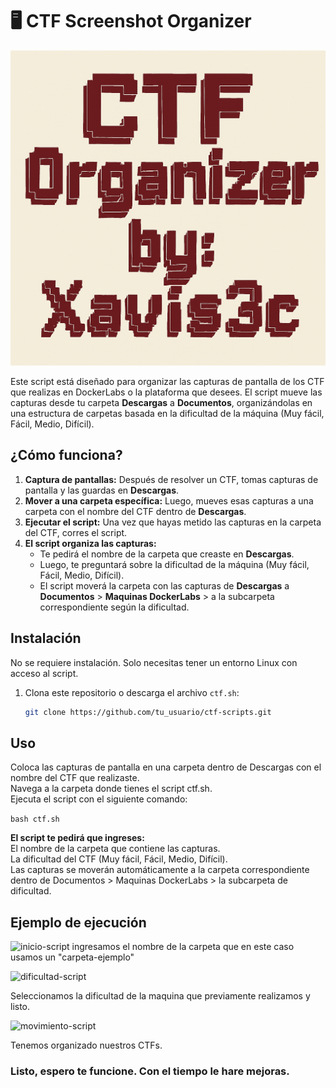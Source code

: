 
#  🖥️ CTF Screenshot Organizer

![ctf](https://github.com/xavis3c/Writeups-dockerlabs/blob/Recursos/ctf-organizer-xavi.png)


Este script está diseñado para organizar las capturas de pantalla de los CTF que realizas en DockerLabs o la plataforma que desees. El script mueve las capturas desde tu carpeta **Descargas** a **Documentos**, organizándolas en una estructura de carpetas basada en la dificultad de la máquina (Muy fácil, Fácil, Medio, Difícil).

## ¿Cómo funciona?

1. **Captura de pantallas:** Después de resolver un CTF, tomas capturas de pantalla y las guardas en **Descargas**.
2. **Mover a una carpeta específica:** Luego, mueves esas capturas a una carpeta con el nombre del CTF dentro de **Descargas**.
3. **Ejecutar el script:** Una vez que hayas metido las capturas en la carpeta del CTF, corres el script.
4. **El script organiza las capturas:**<br/>
   - Te pedirá el nombre de la carpeta que creaste en **Descargas**.
   - Luego, te preguntará sobre la dificultad de la máquina (Muy fácil, Fácil, Medio, Difícil).
   - El script moverá la carpeta con las capturas de **Descargas** a **Documentos** > **Maquinas DockerLabs** > a la subcarpeta correspondiente según la dificultad.<br/>

## Instalación

No se requiere instalación. Solo necesitas tener un entorno Linux con acceso al script.

1. Clona este repositorio o descarga el archivo `ctf.sh`:
   ```bash
   git clone https://github.com/tu_usuario/ctf-scripts.git


## Uso
Coloca las capturas de pantalla en una carpeta dentro de Descargas con el nombre del CTF que realizaste.<br/>
Navega a la carpeta donde tienes el script ctf.sh.<br/>
Ejecuta el script con el siguiente comando:

`bash ctf.sh`


**El script te pedirá que ingreses:**<br/>
El nombre de la carpeta que contiene las capturas.<br/>
La dificultad del CTF (Muy fácil, Fácil, Medio, Difícil).<br/>
Las capturas se moverán automáticamente a la carpeta correspondiente dentro de Documentos > Maquinas DockerLabs > la subcarpeta de dificultad.

## Ejemplo de ejecución
![inicio-script](https://github.com/xavis3c/Script-CTF/blob/recursos-ctf/inicio-ctf-organizer.png)
ingresamos el nombre de la carpeta que en este caso usamos un "carpeta-ejemplo"


![dificultad-script](https://github.com/xavis3c/Script-CTF/blob/recursos-ctf/movimiento-crf.png)

Seleccionamos la dificultad de la maquina que previamente realizamos y listo.


![movimiento-script](https://github.com/xavis3c/Script-CTF/blob/recursos-ctf/carpeta-movida-ctf.png) 

Tenemos organizado nuestros CTFs.


### Listo, espero te funcione. Con el tiempo le hare mejoras.
